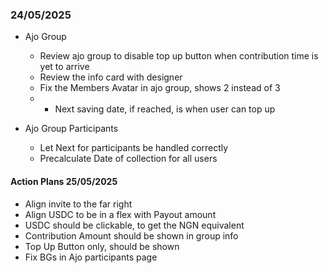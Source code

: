 ### 24/05/2025
- Ajo Group
    - Review ajo group to disable top up button when contribution time is yet to arrive
    - Review the info card with designer
    - Fix the Members Avatar in ajo group, shows 2 instead of 3
    - * Next saving date, if reached, is when user can top up

- Ajo Group Participants
    - Let Next for participants be handled correctly
    - Precalculate Date of collection for all users

#### Action Plans 25/05/2025
- Align invite to the far right
- Align USDC to be in a flex with Payout amount
- USDC should be clickable, to get the NGN equivalent
- Contribution Amount should be shown in group info
- Top Up Button only, should be shown
- Fix BGs in Ajo participants page
